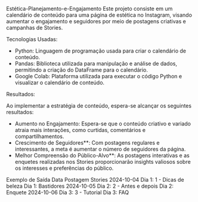  Estética-Planejamento-e-Engajamento
Este projeto consiste em um calendário de conteúdo para uma página de estética no Instagram, visando aumentar o engajamento e seguidores por meio de postagens criativas e campanhas de Stories.


Tecnologias Usadas:

- Python: Linguagem de programação usada para criar o calendário de conteúdo.
- Pandas: Biblioteca utilizada para manipulação e análise de dados, permitindo a criação do DataFrame para o calendário.
- Google Colab: Plataforma utilizada para executar o código Python e visualizar o calendário de conteúdo.

 Resultados:

Ao implementar a estratégia de conteúdo, espera-se alcançar os seguintes resultados:

- Aumento no Engajamento: Espera-se que o conteúdo criativo e variado atraia mais interações, como curtidas, comentários e compartilhamentos.
- Crescimento de Seguidores**: Com postagens regulares e interessantes, a meta é aumentar o número de seguidores da página.
- Melhor Compreensão do Público-Alvo**: As postagens interativas e as enquetes realizadas nos Stories proporcionarão insights valiosos sobre os interesses e preferências do público.

Exemplo de Saída
Data	Postagem	Stories
2024-10-04	Dia 1: 1 - Dicas de beleza	Dia 1: Bastidores
2024-10-05	Dia 2: 2 - Antes e depois	Dia 2: Enquete
2024-10-06	Dia 3: 3 - Tutorial	Dia 3: FAQ

